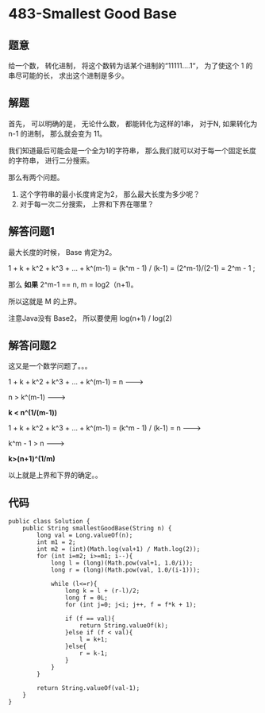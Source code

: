 # 483-Smallest Good Base
## 题意
给一个数， 转化进制， 将这个数转为话某个进制的“11111....1“， 为了使这个 1 的串尽可能的长， 求出这个进制是多少。

## 解题
首先， 可以明确的是， 无论什么数， 都能转化为这样的1串， 对于N, 如果转化为 n-1 的进制， 那么就会变为 11。

我们知道最后可能会是一个全为1的字符串， 那么我们就可以对于每一个固定长度的字符串， 进行二分搜索。

那么有两个问题。

1. 这个字符串的最小长度肯定为2， 那么最大长度为多少呢？
2. 对于每一次二分搜索， 上界和下界在哪里？

## 解答问题1
最大长度的时候， Base 肯定为2。 

1 + k + k^2 + k^3 + ... + k^(m-1) = (k^m - 1) / (k-1) = (2^m-1)/(2-1) = 2^m - 1 ;


那么 **如果** 2^m-1 == n, m = log2（n+1)。

所以这就是 M 的上界。

注意Java没有 Base2， 所以要使用 log(n+1) / log(2)

## 解答问题2
这又是一个数学问题了。。。

1 + k + k^2 + k^3 + ... + k^(m-1) = n 
--->

n > k^(m-1) 
---> 

**k < n^(1/(m-1))**

1 + k + k^2 + k^3 + ... + k^(m-1) = (k^m - 1) / (k-1) = n
--->

k^m - 1 > n
--->

**k>(n+1)^(1/m)**

以上就是上界和下界的确定。。

## 代码
```
public class Solution {
    public String smallestGoodBase(String n) {
        long val = Long.valueOf(n);
        int m1 = 2;
        int m2 = (int)(Math.log(val+1) / Math.log(2));
        for (int i=m2; i>=m1; i--){
            long l = (long)(Math.pow(val+1, 1.0/i));
            long r = (long)(Math.pow(val, 1.0/(i-1)));

            while (l<=r){
                long k = l + (r-l)/2;
                long f = 0L;
                for (int j=0; j<i; j++, f = f*k + 1);

                if (f == val){
                    return String.valueOf(k);
                }else if (f < val){
                    l = k+1;
                }else{
                    r = k-1;
                }
            }
        }

        return String.valueOf(val-1);
    }
}
```



